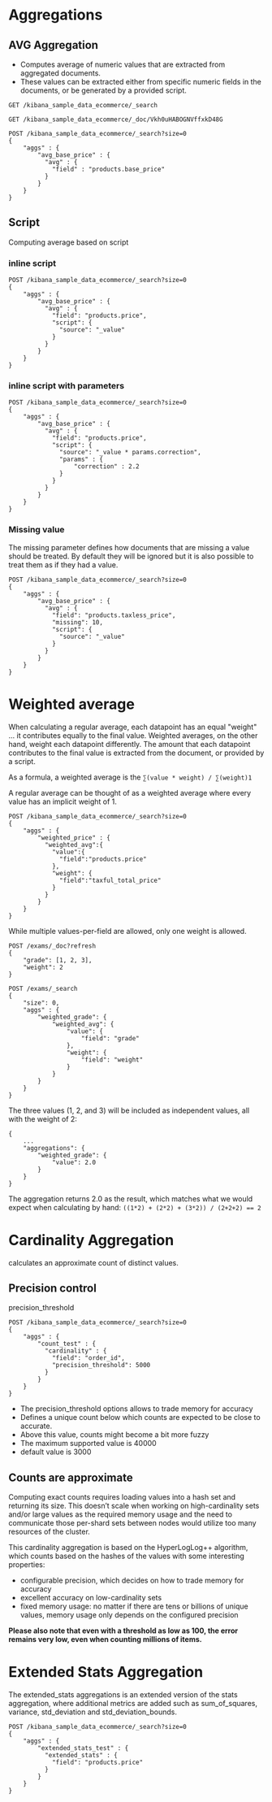 # Aggregations

## AVG Aggregation

- Computes average of numeric values that are extracted from aggregated documents.
- These values can be extracted either from specific numeric fields in the documents, or be generated by a provided script.

```
GET /kibana_sample_data_ecommerce/_search

GET /kibana_sample_data_ecommerce/_doc/Vkh0uHABOGNVffxkD48G

POST /kibana_sample_data_ecommerce/_search?size=0
{
    "aggs" : {
        "avg_base_price" : { 
          "avg" : { 
            "field" : "products.base_price"
          }
        }
    }
}
```

## Script

Computing average based on script

### inline script

```
POST /kibana_sample_data_ecommerce/_search?size=0
{
    "aggs" : {
        "avg_base_price" : {
          "avg" : { 
            "field": "products.price", 
            "script": {
              "source": "_value"
            }
          }
        }
    }
}
```


### inline script with parameters
```
POST /kibana_sample_data_ecommerce/_search?size=0
{
    "aggs" : {
        "avg_base_price" : {
          "avg" : { 
            "field": "products.price", 
            "script": {
              "source": "_value * params.correction", 
              "params" : {
                  "correction" : 2.2
              }
            }
          }
        }
    }
}
```

### Missing value
The missing parameter defines how documents that are missing a value should be treated. By default they will be ignored but it is also possible to treat them as if they had a value.

```
POST /kibana_sample_data_ecommerce/_search?size=0
{
    "aggs" : {
        "avg_base_price" : {
          "avg" : { 
            "field": "products.taxless_price", 
            "missing": 10, 
            "script": {
              "source": "_value"
            }
          }
        }
    }
}
```


# Weighted average

When calculating a regular average, each datapoint has an equal "weight" …​ it contributes equally to the final value. Weighted averages, on the other hand, weight each datapoint differently. The amount that each datapoint contributes to the final value is extracted from the document, or provided by a script.

As a formula, a weighted average is the ```∑(value * weight) / ∑(weight)1```

A regular average can be thought of as a weighted average where every value has an implicit weight of 1.

```
POST /kibana_sample_data_ecommerce/_search?size=0
{
    "aggs" : {
        "weighted_price" : {
          "weighted_avg":{
            "value":{
              "field":"products.price"
            },
            "weight": {
              "field":"taxful_total_price"
            }
          }
        }  
    }
}
```


While multiple values-per-field are allowed, only one weight is allowed.

```
POST /exams/_doc?refresh
{
    "grade": [1, 2, 3],
    "weight": 2
}

POST /exams/_search
{
    "size": 0,
    "aggs" : {
        "weighted_grade": {
            "weighted_avg": {
                "value": {
                    "field": "grade"
                },
                "weight": {
                    "field": "weight"
                }
            }
        }
    }
}
```

The three values (1, 2, and 3) will be included as independent values, all with the weight of 2:

```
{
    ...
    "aggregations": {
        "weighted_grade": {
            "value": 2.0
        }
    }
}

```

The aggregation returns 2.0 as the result, which matches what we would expect when calculating by hand:
```((1*2) + (2*2) + (3*2)) / (2+2+2) == 2```


# Cardinality Aggregation
calculates an approximate count of distinct values.




## Precision control
precision_threshold

```
POST /kibana_sample_data_ecommerce/_search?size=0
{
    "aggs" : {
        "count_test" : {
          "cardinality" : { 
            "field": "order_id",
            "precision_threshold": 5000
          }
        }
    }
}
```


- The precision_threshold options allows to trade memory for accuracy
- Defines a unique count below which counts are expected to be close to accurate.
- Above this value, counts might become a bit more fuzzy
- The maximum supported value is 40000
- default value is 3000

## Counts are approximate

Computing exact counts requires loading values into a hash set and returning its size. This doesn’t scale when working on high-cardinality sets and/or large values as the required memory usage and the need to communicate those per-shard sets between nodes would utilize too many resources of the cluster.

This cardinality aggregation is based on the HyperLogLog++ algorithm, which counts based on the hashes of the values with some interesting properties:

- configurable precision, which decides on how to trade memory for accuracy
- excellent accuracy on low-cardinality sets
- fixed memory usage: no matter if there are tens or billions of unique values, memory usage only depends on the configured precision

**Please also note that even with a threshold as low as 100, the error remains very low, even when counting millions of items.**


# Extended Stats Aggregation

The extended_stats aggregations is an extended version of the stats aggregation, where additional metrics are added such as sum_of_squares, variance, std_deviation and std_deviation_bounds.


```
POST /kibana_sample_data_ecommerce/_search?size=0
{
    "aggs" : {
        "extended_stats_test" : {
          "extended_stats" : { 
            "field": "products.price"
          }
        }
    }
}
```









